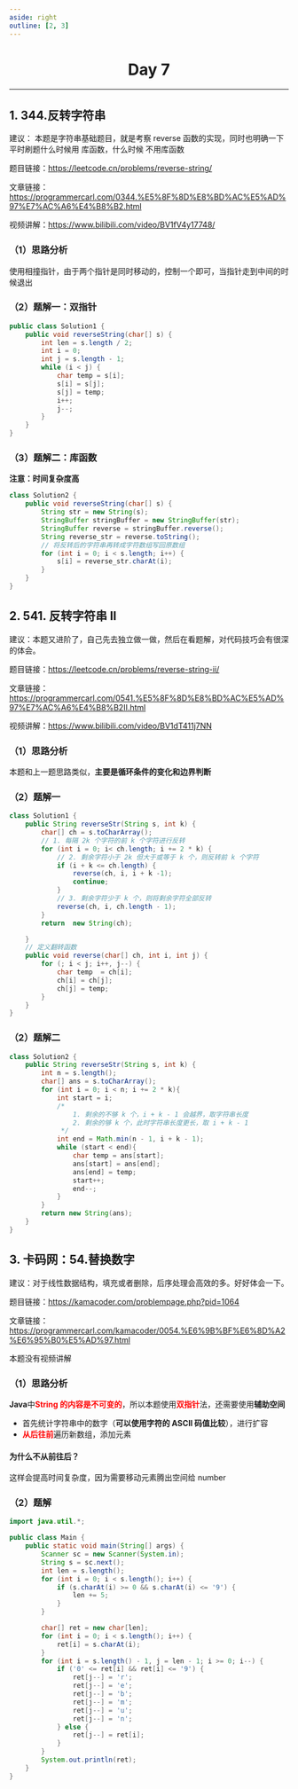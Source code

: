 ```yaml
---
aside: right
outline: [2, 3]
---
```


<h1 style="text-align: center; font-weight: bold;">Day 7</h1>

---

## 1. 344.反转字符串

建议： 本题是字符串基础题目，就是考察 reverse 函数的实现，同时也明确一下 平时刷题什么时候用 库函数，什么时候 不用库函数

题目链接：https://leetcode.cn/problems/reverse-string/

文章链接：https://programmercarl.com/0344.%E5%8F%8D%E8%BD%AC%E5%AD%97%E7%AC%A6%E4%B8%B2.html

视频讲解：https://www.bilibili.com/video/BV1fV4y17748/

### （1）思路分析

使用相撞指针，由于两个指针是同时移动的，控制一个即可，当指针走到中间的时候退出

### （2）题解一：双指针

```java
public class Solution1 {
    public void reverseString(char[] s) {
        int len = s.length / 2;
        int i = 0;
        int j = s.length - 1;
        while (i < j) {
            char temp = s[i];
            s[i] = s[j];
            s[j] = temp;
            i++;
            j--;
        }
    }
}
```

### （3）题解二：库函数

**注意：时间复杂度高**

```java
class Solution2 {
    public void reverseString(char[] s) {
        String str = new String(s);
        StringBuffer stringBuffer = new StringBuffer(str);
        StringBuffer reverse = stringBuffer.reverse();
        String reverse_str = reverse.toString();
        // 将反转后的字符串再转成字符数组写回原数组
        for (int i = 0; i < s.length; i++) {
            s[i] = reverse_str.charAt(i);
        }
    }
}
```

## 2. 541. 反转字符串 II

建议：本题又进阶了，自己先去独立做一做，然后在看题解，对代码技巧会有很深的体会。

题目链接：https://leetcode.cn/problems/reverse-string-ii/

文章链接：https://programmercarl.com/0541.%E5%8F%8D%E8%BD%AC%E5%AD%97%E7%AC%A6%E4%B8%B2II.html

视频讲解：https://www.bilibili.com/video/BV1dT411j7NN

### （1）思路分析

本题和上一题思路类似，**主要是循环条件的变化和边界判断**

### （2）题解一

```java
class Solution1 {
    public String reverseStr(String s, int k) {
        char[] ch = s.toCharArray();
        // 1. 每隔 2k 个字符的前 k 个字符进行反转
        for (int i = 0; i< ch.length; i += 2 * k) {
            // 2. 剩余字符小于 2k 但大于或等于 k 个，则反转前 k 个字符
            if (i + k <= ch.length) {
                reverse(ch, i, i + k -1);
                continue;
            }
            // 3. 剩余字符少于 k 个，则将剩余字符全部反转
            reverse(ch, i, ch.length - 1);
        }
        return  new String(ch);

    }
    // 定义翻转函数
    public void reverse(char[] ch, int i, int j) {
        for (; i < j; i++, j--) {
            char temp  = ch[i];
            ch[i] = ch[j];
            ch[j] = temp;
        }
    }
}
```

### （2）题解二

```java
class Solution2 {
    public String reverseStr(String s, int k) {
        int n = s.length();
        char[] ans = s.toCharArray();
        for (int i = 0; i < n; i += 2 * k){
            int start = i;
            /*
                1. 剩余的不够 k 个，i + k - 1 会越界，取字符串长度
                2. 剩余的够 k 个，此时字符串长度更长，取 i + k - 1
             */
            int end = Math.min(n - 1, i + k - 1);
            while (start < end){
                char temp = ans[start];
                ans[start] = ans[end];
                ans[end] = temp;
                start++;
                end--;
            }
        }
        return new String(ans);
    }
}
```

## 3. 卡码网：54.替换数字

建议：对于线性数据结构，填充或者删除，后序处理会高效的多。好好体会一下。

题目链接：https://kamacoder.com/problempage.php?pid=1064

文章链接：https://programmercarl.com/kamacoder/0054.%E6%9B%BF%E6%8D%A2%E6%95%B0%E5%AD%97.html

本题没有视频讲解

### （1）思路分析

**Java**中<span style = "color:red;font-weight:bold">String 的内容是不可变的</span>，所以本题使用<span style = "color:red;font-weight:bold">双指针</span>法，还需要使用**辅助空间**

- 首先统计字符串中的数字（**可以使用字符的 ASCll 码值比较**），进行扩容
- <span style = "color:red;font-weight:bold">从后往前</span>遍历新数组，添加元素

#### 为什么不从前往后？

这样会提高时间复杂度，因为需要移动元素腾出空间给 number

### （2）题解

```java
import java.util.*;

public class Main {
    public static void main(String[] args) {
        Scanner sc = new Scanner(System.in);
        String s = sc.next();
        int len = s.length();
        for (int i = 0; i < s.length(); i++) {
            if (s.charAt(i) >= 0 && s.charAt(i) <= '9') {
                len += 5;
            }
        }

        char[] ret = new char[len];
        for (int i = 0; i < s.length(); i++) {
            ret[i] = s.charAt(i);
        }
        for (int i = s.length() - 1, j = len - 1; i >= 0; i--) {
            if ('0' <= ret[i] && ret[i] <= '9') {
                ret[j--] = 'r';
                ret[j--] = 'e';
                ret[j--] = 'b';
                ret[j--] = 'm';
                ret[j--] = 'u';
                ret[j--] = 'n';
            } else {
                ret[j--] = ret[i];
            }
        }
        System.out.println(ret);
    }
}
```
